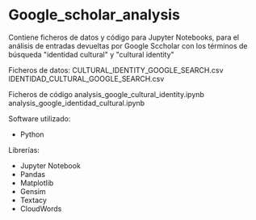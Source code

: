# Google_scholar_analysis

Contiene ficheros de datos y código para Jupyter Notebooks, para el análisis de entradas devueltas por Google Sccholar 
con los términos de búsqueda "identidad cultural" y "cultural identity"

Ficheros de datos:
CULTURAL_IDENTITY_GOOGLE_SEARCH.csv
IDENTIDAD_CULTURAL_GOOGLE_SEARCH.csv

Ficheros de código
analysis_google_cultural_identity.ipynb
analysis_google_identidad_cultural.ipynb


Software utilizado:
- Python

Librerías:
- Jupyter Notebook
- Pandas
- Matplotlib
- Gensim
- Textacy
- CloudWords
